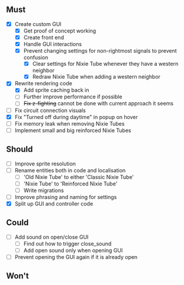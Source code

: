 ## Must

- [x] Create custom GUI
  - [x] Get proof of concept working
  - [x] Create front end
  - [x] Handle GUI interactions
  - [x] Prevent changing settings for non-rightmost signals to prevent confusion
    - [x] Clear settings for Nixie Tube whenever they have a western neighbor
    - [x] Redraw Nixie Tube when adding a western neighbor
- [x] Rewrite rendering code
  - [x] Add sprite caching back in
  - [ ] Further improve performance if possible
  - [ ] ~~Fix z-fighting~~ cannot be done with current approach it seems
- [ ] Fix circuit connection visuals
- [x] Fix "Turned off during daytime" in popup on hover
- [ ] Fix memory leak when removing Nixie Tubes
- [ ] Implement small and big reinforced Nixie Tubes

## Should

- [ ] Improve sprite resolution
- [ ] Rename entities both in code and localisation
  - [ ] 'Old Nixie Tube' to either 'Classic Nixie Tube'
  - [ ] 'Nixie Tube' to 'Reinforced Nixie Tube'
  - [ ] Write migrations
- [ ] Improve phrasing and naming for settings
- [x] Split up GUI and controller code

## Could

- [ ] Add sound on open/close GUI
  - [ ] Find out how to trigger close_sound
  - [ ] Add open sound only when opening GUI
- [ ] Prevent opening the GUI again if it is already open

## Won't
